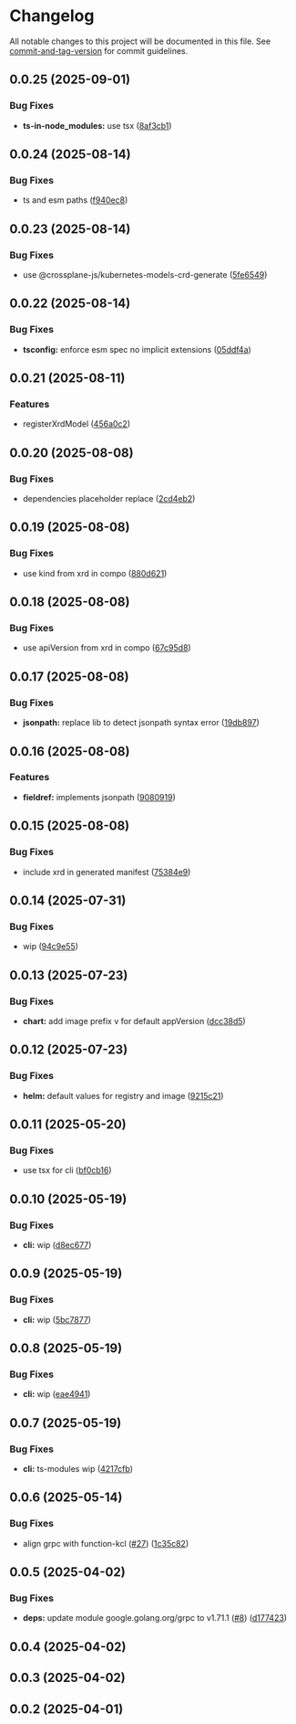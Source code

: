 # Changelog

All notable changes to this project will be documented in this file. See [commit-and-tag-version](https://github.com/absolute-version/commit-and-tag-version) for commit guidelines.

## 0.0.25 (2025-09-01)


### Bug Fixes

* **ts-in-node_modules:** use tsx ([8af3cb1](https://github.com/SocialGouv/crossplane-function-js/commit/8af3cb10e520c7e08a9054773c83a2f195e9291c))

## 0.0.24 (2025-08-14)


### Bug Fixes

* ts and esm paths ([f940ec8](https://github.com/SocialGouv/crossplane-function-js/commit/f940ec88ff1749bfb715e820b1aba07a0ee21a74))

## 0.0.23 (2025-08-14)


### Bug Fixes

* use @crossplane-js/kubernetes-models-crd-generate ([5fe6549](https://github.com/SocialGouv/crossplane-function-js/commit/5fe65496bf810d967e267e5a5aa80106289428c9))

## 0.0.22 (2025-08-14)


### Bug Fixes

* **tsconfig:** enforce esm spec no implicit extensions ([05ddf4a](https://github.com/SocialGouv/crossplane-function-js/commit/05ddf4ad3f419b51741c2d4d3fd79323ae9a0c5c))

## 0.0.21 (2025-08-11)


### Features

* registerXrdModel ([456a0c2](https://github.com/SocialGouv/crossplane-function-js/commit/456a0c211e73b5ab9cbf93554965d9aec82cd007))

## 0.0.20 (2025-08-08)


### Bug Fixes

* dependencies placeholder replace ([2cd4eb2](https://github.com/SocialGouv/crossplane-function-js/commit/2cd4eb2d674f439da6b21afb4487990295f1c0d3))

## 0.0.19 (2025-08-08)


### Bug Fixes

* use kind from xrd in compo ([880d621](https://github.com/SocialGouv/crossplane-function-js/commit/880d6211257ffb222cbfa7837c3ccab82b7a76c9))

## 0.0.18 (2025-08-08)


### Bug Fixes

* use apiVersion from xrd in compo ([67c95d8](https://github.com/SocialGouv/crossplane-function-js/commit/67c95d8d0b6ea0dece48884d9ea962fbdee14849))

## 0.0.17 (2025-08-08)


### Bug Fixes

* **jsonpath:** replace lib to detect jsonpath syntax error ([19db897](https://github.com/SocialGouv/crossplane-function-js/commit/19db8974f2613a91d20dcfe071b6260a7ab36cf1))

## 0.0.16 (2025-08-08)


### Features

* **fieldref:** implements jsonpath ([9080919](https://github.com/SocialGouv/crossplane-function-js/commit/9080919a30b254454e0417b1400b6d192c0fc1c7))

## 0.0.15 (2025-08-08)


### Bug Fixes

* include xrd in generated manifest ([75384e9](https://github.com/SocialGouv/crossplane-function-js/commit/75384e9ad60a7bc0995f311886b98d6359591979))

## 0.0.14 (2025-07-31)


### Bug Fixes

* wip ([94c9e55](https://github.com/SocialGouv/crossplane-function-js/commit/94c9e55cbe7d46dd18ae3b9c376859ce061811aa))

## 0.0.13 (2025-07-23)


### Bug Fixes

* **chart:** add image prefix v for default appVersion ([dcc38d5](https://github.com/SocialGouv/crossplane-function-js/commit/dcc38d563a5f8c2871616c8f4e3ff8a37d6b2e63))

## 0.0.12 (2025-07-23)


### Bug Fixes

* **helm:** default values for registry and image ([9215c21](https://github.com/SocialGouv/crossplane-function-js/commit/9215c21652295ccf7c4dcbd17f6b8ae0dee896b1))

## 0.0.11 (2025-05-20)


### Bug Fixes

* use tsx for cli ([bf0cb16](https://github.com/SocialGouv/crossplane-function-js/commit/bf0cb16e1417f736c1a3d059784eebd5e072e48b))

## 0.0.10 (2025-05-19)


### Bug Fixes

* **cli:** wip ([d8ec677](https://github.com/SocialGouv/crossplane-function-js/commit/d8ec67739bb83cd1b277c188245bca9f8d57d504))

## 0.0.9 (2025-05-19)


### Bug Fixes

* **cli:** wip ([5bc7877](https://github.com/SocialGouv/crossplane-function-js/commit/5bc78773b0717ac9d0b81103ad49ac91e662cdb8))

## 0.0.8 (2025-05-19)


### Bug Fixes

* **cli:** wip ([eae4941](https://github.com/SocialGouv/crossplane-function-js/commit/eae494110a8c57ccad126d5d7b6ff81b1b409047))

## 0.0.7 (2025-05-19)


### Bug Fixes

* **cli:** ts-modules wip ([4217cfb](https://github.com/SocialGouv/crossplane-function-js/commit/4217cfb21124c8373dc5f28da26357f25b99e30f))

## 0.0.6 (2025-05-14)


### Bug Fixes

* align grpc with function-kcl ([#27](https://github.com/SocialGouv/crossplane-function-js/issues/27)) ([1c35c82](https://github.com/SocialGouv/crossplane-function-js/commit/1c35c829820dd3fa05dd8a551037feed3202955f))

## 0.0.5 (2025-04-02)


### Bug Fixes

* **deps:** update module google.golang.org/grpc to v1.71.1 ([#8](https://github.com/SocialGouv/crossplane-function-js/issues/8)) ([d177423](https://github.com/SocialGouv/crossplane-function-js/commit/d1774230dd0984cea017304d6053312bd40de79b))

## 0.0.4 (2025-04-02)

## 0.0.3 (2025-04-02)

## 0.0.2 (2025-04-01)
